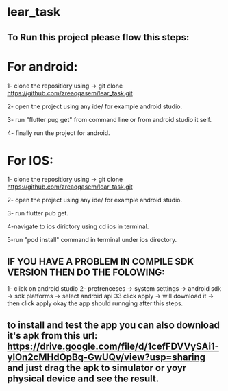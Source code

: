 # lear_task

## To Run this project please flow this steps:

# For android: 

1- clone the repositiory using -> git clone https://github.com/zreaqqasem/lear_task.git

2- open the project using any ide/ for example android studio.

3- run "flutter pug get" from command line or from android studio it self.

4- finally run the project for android.

# For IOS:

1- clone the repositiory using -> git clone https://github.com/zreaqqasem/lear_task.git

2- open the project using any ide/ for example android studio.

3- run flutter pub get.

4-navigate to ios dirictory  using cd ios in terminal.

5-run "pod install" command in terminal under ios directory.

## IF YOU HAVE A PROBLEM IN COMPILE SDK VERSION THEN DO THE FOLOWING:

1- click on android studio
2- prefrenceses -> system settings -> android sdk -> sdk platforms -> select android api 33 click apply -> will download it -> then click apply okay
the app should runnging after this steps.

## to install and test the app you can also download it's apk from this url: https://drive.google.com/file/d/1cefFDVVySAi1-ylOn2cMHdOpBq-GwUQv/view?usp=sharing and just drag the apk to simulator or yoyr physical device and see the result.
